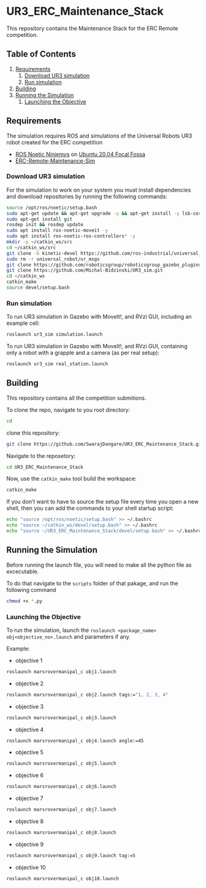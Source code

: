 # UR3_ERC_Maintenance_Stack

This repository contains the Maintenance Stack for the ERC Remote competition. 

## Table of Contents
1. [Requirements](#Requirements)
    1. [Download UR3 simulation](#Download-UR3-simulation)
    1. [Run simulation](#Run-simulation)
1. [Building](#building)
1. [Running the Simulation](#Running-the-Simulation)
    1. [Launching the Objective](#Launching-the-Objective)

## Requirements

The simulation requires ROS and simulations of the Universal Robots UR3 robot created for the ERC competition
 - [ROS Noetic Ninjemys](http://wiki.ros.org/noetic/Installation/) on [Ubuntu 20.04 Focal Fossa](https://releases.ubuntu.com/20.04/)
 - [ERC-Remote-Maintenance-Sim](https://github.com/EuropeanRoverChallenge/ERC-Remote-Maintenance-Sim)

### Download UR3 simulation

For the simulation to work on your system you must install dependencies and download repositories by running the following commands:

```sh
source /opt/ros/noetic/setup.bash
sudo apt-get update && apt-get upgrade -y && apt-get install -y lsb-core g++
sudo apt-get install git
rosdep init && rosdep update
sudo apt install ros-noetic-moveit -y
sudo apt install ros-noetic-ros-controllers* -y
mkdir -p ~/catkin_ws/src
cd ~/catkin_ws/src
git clone -b kinetic-devel https://github.com/ros-industrial/universal_robot.git
sudo rm -r universal_robot/ur_msgs
git clone https://github.com/roboticsgroup/roboticsgroup_gazebo_plugins
git clone https://github.com/Michal-Bidzinski/UR3_sim.git
cd ~/catkin_ws
catkin_make
source devel/setup.bash
```
### Run simulation
To run UR3 simulation in Gazebo with MoveIt!, and RVzi GUI, including an example cell:
```sh
roslaunch ur3_sim simulation.launch
```
To run UR3 simulation in Gazebo with MoveIt!, and RVzi GUI, containing only a robot with a grapple and a camera (as per real setup):
```sh
roslaunch ur3_sim real_station.launch
```

## Building
This repository contains all the competition submitions.

To clone the repo, navigate to you root directory:
```sh
cd
```
clone this repository:
```sh
git clone https://github.com/SwarajDangare/UR3_ERC_Maintenance_Stack.git
```
Navigate to the reposetory:
```sh
cd UR3_ERC_Maintenance_Stack
```
Now, use the `catkin_make` tool build the workspace:
```sh
catkin_make
```
If you don’t want to have to source the setup file every time you open a new shell, then you can add the commands to your shell startup script:
```sh
echo "source /opt/ros/noetic/setup.bash" >> ~/.bashrc
echo "source ~/catkin_ws/devel/setup.bash" >> ~/.bashrc
echo "source ~/UR3_ERC_Maintenance_Stack/devel/setup.bash" >> ~/.bashrc
```
## Running the Simulation
Before running the launch file, you will need to make all the python file as excecutable.

To do that navigate to the `scripts` folder of that pakage, and run the following command
```sh
chmod +x *.py 
```
### Launching the Objective
To run the simulation, launch the `roslaunch <package_name> obj<objective_no>.launch` and parameters if any.

Example:

- objective 1
```sh
roslaunch marsrovermanipal_c obj1.launch
```
- objective 2
```sh
roslaunch marsrovermanipal_c obj2.launch tags:="1, 2, 3, 4"
```
- objective 3
```sh
roslaunch marsrovermanipal_c obj3.launch
```
- objective 4
```sh
roslaunch marsrovermanipal_c obj4.launch angle:=45
```
- objective 5
```sh
roslaunch marsrovermanipal_c obj5.launch
```
- objective 6
```sh
roslaunch marsrovermanipal_c obj6.launch
```
- objective 7
```sh
roslaunch marsrovermanipal_c obj7.launch
```
- objective 8
```sh
roslaunch marsrovermanipal_c obj8.launch
```
- objective 9
```sh
roslaunch marsrovermanipal_c obj9.launch tag:=5
```
- objective 10
```sh
roslaunch marsrovermanipal_c obj10.launch
```
